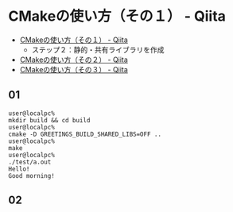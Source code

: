 # CMakeの使い方（その１） - Qiita

- [CMakeの使い方（その１） - Qiita](https://qiita.com/shohirose/items/45fb49c6b429e8b204ac)
    - ステップ２：静的・共有ライブラリを作成
- [CMakeの使い方（その２） - Qiita](https://qiita.com/shohirose/items/637f4b712893764a7ec1)
- [CMakeの使い方（その３） - Qiita](https://qiita.com/shohirose/items/d2b9c595a37b27ece607)

## 01

```shell
user@localpc%
mkdir build && cd build
user@localpc%
cmake -D GREETINGS_BUILD_SHARED_LIBS=OFF ..
user@localpc%
make
user@localpc%
./test/a.out
Hello!
Good morning!
```

## 02